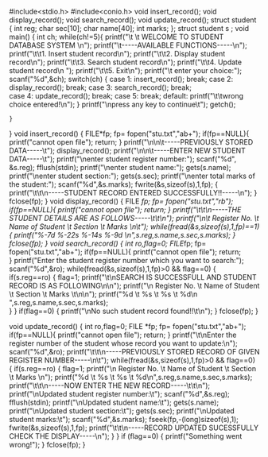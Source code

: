 #include<stdio.h>
#include<conio.h>
void insert_record();
void display_record();
void search_record();
void update_record();
struct student
{
    int reg;
    char sec[10];
    char name[40];
    int marks;
};
    struct student s ;
void main()
{
    int ch;
    while(ch!=5){
        printf("\t \t WELCOME TO STUDENT DATABASE SYSTEM \n");
        printf("\t-----AVAILABLE FUNCTIONS-----\n");
        printf("\t\t1. Insert student record\n");
        printf("\t\t2. Display student record\n");
        printf("\t\t3. Search student record\n");
        printf("\t\t4. Update student record\n ");
        printf("\t\t5. Exit\n");
        printf("\t enter your choice:");
        scanf("%d",&ch);
        switch(ch)
        {
            case 1:
                  insert_record();
                  break;
            case 2:
                 display_record();
                 break;
            case 3:
                 search_record();
                 break;  
            case 4:
                  update_record();
                break;
            case 5:
                 break;
            default:
                 printf("\t\twrong choice entered!\n");
        }
         printf("\npress any key to continue\t");
         getch();

    }
}
void insert_record()
{
    FILE*fp;
    fp= fopen("stu.txt","ab+");
    if(fp==NULL){
        printf("cannot open file");
        return;
    }
    printf("\n\n\t-----PREVIOUSLY STORED DATA-----\t");
    display_record();
    printf("\n\n\t-----ENTER NEW STUDENT DATA-----\t");
    printf("\nenter student register number:");
    scanf("%d", &s.reg);
    fflush(stdin);
    printf("\nenter student name:");
    gets(s.name);
    printf("\nenter student section:");
    gets(s.sec);
    printf("\nenter total marks of the student:");
    scanf("%d",&s.marks);
    fwrite(&s,sizeof(s),1,fp);
    {
        printf("\t\t\n-----STUDENT RECORD ENTERED SUCCESSFULLY!!-----\n");
    }
    fclose(fp);
}
void display_record()
{
    FILE *fp;
    fp= fopen("stu.txt","rb");
    if(fp==NULL){
        printf("cannot open file");
        return;
    }
    printf("\t\t\n-----THE STUDENT DETAILS ARE AS FOLLOWS-----\t\t\n");
    printf("\n\t Register No. \t Name of Student \t Section \t Marks \n\t");
    while(fread(&s,sizeof(s),1,fp)==1)
    {
        printf("%-7d %-22s  %-14s %-9d \n",s.reg,s.name,s.sec,s.marks);
    }
    fclose(fp);
}
void search_record()
{
   int ro,flag=0;
  FILE*fp;
    fp= fopen("stu.txt","ab+");
    if(fp==NULL){
        printf("cannot open file");
        return;  
    }
    printf("Enter the student register number which you want to search:");
    scanf("%d",&ro);
    while(fread(&s,sizeof(s),1,fp)>0 && flag==0)
    {
        if(s.reg==ro)
        {
            flag=1;
            printf("\t\nSEARCH IS SUCCESSFULL AND STUDENT RECORD IS AS FOLLOWING\n\n");
            printf("\n Register No. \t Name of Student \t Section \t Marks \t\n\n");
            printf("%d \t %s \t %s \t %d\n ",s.reg,s.name,s.sec,s.marks);   
        }
    }
    if(flag==0)
    {
        printf("\nNo such student record found!!\t\n");
    }
    fclose(fp);
}

void update_record()
{
    int ro,flag=0;
    FILE *fp;
    fp= fopen("stu.txt","ab+");
    if(fp==NULL){
        printf("cannot open file");
        return;
    }
    printf("\t\nEnter the register number of the student whose record you want to update:\n");
    scanf("%d",&ro);
    printf("\t\t\n-----PREVIOUSLY STORED RECORD OF GIVEN REGISTER NUMBER-----\n\t");
    while(fread(&s,sizeof(s),1,fp)>0 && flag==0)
    {
        if(s.reg==ro)
        {
            flag=1;
            printf("\n Register No. \t Name of Student \t Section \t Marks \n");
            printf("%d \t %s \t %s \t %d\n",s.reg,s.name,s.sec,s.marks);
            printf("\t\t\n-----NOW ENTER THE NEW RECORD-----\t\t\n");
            printf("\nUpdated student register number:\t");
            scanf("%d",&s.reg);
            fflush(stdin);
            printf("\nUpdated student name:\t");
            gets(s.name);
            printf("\nUpdated student section:\t");
            gets(s.sec);
            printf("\nUpdated student marks:\t");
            scanf("%d",&s.marks);
            fseek(fp,-(long)sizeof(s),1);
            fwrite(&s,sizeof(s),1,fp);
            printf("\t\t\n-----RECORD UPDATED SUCESSFULLY CHECK THE DISPLAY-----\n");
        }
    }
    if (flag==0)
    {
        printf("Something went wrong!");
    }
    fclose(fp);
}


 
